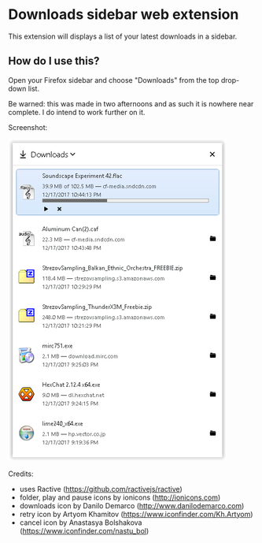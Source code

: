 # Downloads sidebar web extension

This extension will displays a list of your latest downloads in a sidebar.

## How do I use this?

Open your Firefox sidebar and choose "Downloads" from the top drop-down list.

Be warned: this was made in two afternoons and as such it is nowhere near complete.
I do intend to work further on it.

Screenshot:

![](screenshot.png)

Credits:

* uses Ractive (https://github.com/ractivejs/ractive)
* folder, play and pause icons by ionicons (http://ionicons.com)
* downloads icon by Danilo Demarco (http://www.danilodemarco.com)
* retry icon by Artyom Khamitov (https://www.iconfinder.com/Kh.Artyom)
* cancel icon by Anastasya Bolshakova (https://www.iconfinder.com/nastu_bol)
